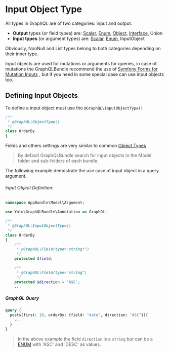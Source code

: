 # Input Object Type

All types in GraphQL are of two categories: input and output.

- **Output** types (or field types) are: [Scalar](scalar-type.md), 
[Enum](enum-type.md), [Object](object-type.md), [Interface](interface-type.md), Union
- **Input types** (or argument types) are: [Scalar](scalar-type.md), 
                                           [Enum](enum-type.md), InputObject

Obviously, NonNull and List types belong to both categories depending on their inner type.

Input objects are used for mutations or arguments for queries, 
in case of mutations the GraphQLBundle recommend the use of [Symfony Forms for Mutation Inputs](../mutations/input-forms.md) 
, but if you need in some special case can use input objects too.

## Defining Input Objects

To define a input object must use the `@GraphQL\InputObjectType()`

````php
/**
 * @GraphQL\ObjectType()
 */
class OrderBy
{
````
Fields and others settings are very similar to common [Object Types](object-type.md)

> By default GraphQLBundle search for input objects in the Model folder and sub-folders of each bundle.

The following example demostrate the use case of input object in a query argument.

###### Input Object Definition:
````php
namespace AppBundle\Model\Argument;

use Ynlo\GraphQLBundle\Annotation as GraphQL;

/**
 * @GraphQL\InputObjectType()
 */
class OrderBy
{
    /**
     * @GraphQL\Field(type="string!")
     */
    protected $field;

    /**
     * @GraphQL\Field(type="string")
     */
    protected $direction = 'ASC';
    ...
````

##### GraphQL Query
````graphql
query {
  posts(first: 10, orderBy: {field: "date", direction: "ASC"}){
    ...
  }
}
````

> In the above example the field `direction` is a `string` 
but can be a [ENUM](enum-type.md) with 'ASC' and 'DESC' as values.